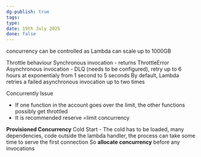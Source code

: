 ```yaml
---
dg-publish: true
tags: 
type: 
date: 19th July 2025
done: false
---
```


concurrency can be controlled as Lambda can scale up to 1000GB

Throttle behaviour
Synchronous invocation - returns ThrottleError
Asynchronous invocation - DLQ (needs to be configured), retry up to 6 hours at exponentialy from 1 second to 5 seconds
	By default, Lambda retries a failed asynchronous invocation up to two times

Concurrently Issue
- If one function in the account goes over the limit, the other functions possibly get throttled
- It is recommended reserve =limit concurrency

**Provisioned Concurrency**
Cold Start - The cold has to be loaded, many dependencies, code outside the lambda handler, the process can take some time to serve the first connection
So **allocate concurrency** before any invocations
